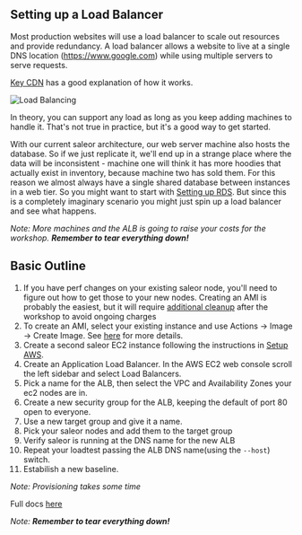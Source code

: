 Setting up a Load Balancer
--------------------------

Most production websites will use a load balancer to scale out resources and provide redundancy.  A load balancer allows a website to live at a single DNS location (https://www.google.com) while using multiple servers to serve requests.

[Key CDN](https://www.keycdn.com/support/load-balancing/) has a good explanation of how it works.

![Load Balancing](https://cdn.keycdn.com/support/wp-content/uploads/2015/12/load-balancing.png)


In theory, you can support any load as long as you keep adding machines to handle it.  That's not true in practice, but it's a good way to get started.

With our current saleor architecture, our web server machine also hosts the database.  So if we just replicate it, we'll end up in a strange place where the data will be inconsistent - machine one will think it has more hoodies that actually exist in inventory, because machine two has sold them.  For this reason we almost always have a single shared database between instances in a web tier.  So you might want to start with [Setting up RDS](rds.md).  But since this is a completely imaginary scenario you might just spin up a load balancer and see what happens.

_Note: More machines and the ALB is going to raise your costs for the workshop.  **Remember to tear everything down!**_

## Basic Outline

1. If you have perf changes on your existing saleor node, you'll need to figure out how to get those to your new nodes.  Creating an AMI is probably the easiest, but it will require [additional cleanup](https://docs.aws.amazon.com/AWSEC2/latest/UserGuide/deregister-ami.html#clean-up-ebs-ami) after the workshop to avoid ongoing charges
  1. To create an AMI, select your existing instance and use Actions -> Image -> Create Image.  See [here](https://docs.aws.amazon.com/AWSEC2/latest/UserGuide/creating-an-ami-ebs.html) for more details.
1. Create a second saleor EC2 instance following the instructions in [Setup AWS](../getting_started_with_aws.md).
1. Create an Application Load Balancer.  In the AWS EC2 web console scroll the left sidebar and select Load Balancers.
1. Pick a name for the ALB, then select the VPC and Availability Zones your ec2 nodes are in.
1. Create a new security group for the ALB, keeping the default of port 80 open to everyone.
1. Use a new target group and give it a name.
1. Pick your saleor nodes and add them to the target group
1. Verify saleor is running at the DNS name for the new ALB
1. Repeat your loadtest passing the ALB DNS name(using the `--host`) switch.
1. Estabilish a new baseline.

_Note: Provisioning takes some time_

Full docs [here](https://aws.amazon.com/elasticloadbalancing/getting-started/)

_Note: **Remember to tear everything down!**_
